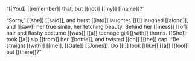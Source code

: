 “[[You]] [[remember]] that, but [[not]] [[my]] [[name]]?”

“Sorry,” [[she]] [[said]], and burst [[into]] laughter. [[I]] laughed [[along]], and [[saw]] her true smile, her fetching beauty. Behind her [[mess]] [[of]] hair and flashy costume [[was]] [[a]] teenage girl [[with]] thorns. [[She]] took [[a]] sip [[from]] her [[bottle]], and twisted [[on]] [[the]] cap. “Be straight [[with]] [[me]], [[Gale]] [[Jones]]. Do [[I]] look [[like]] [[a]] [[fool]] out [[there]]?”